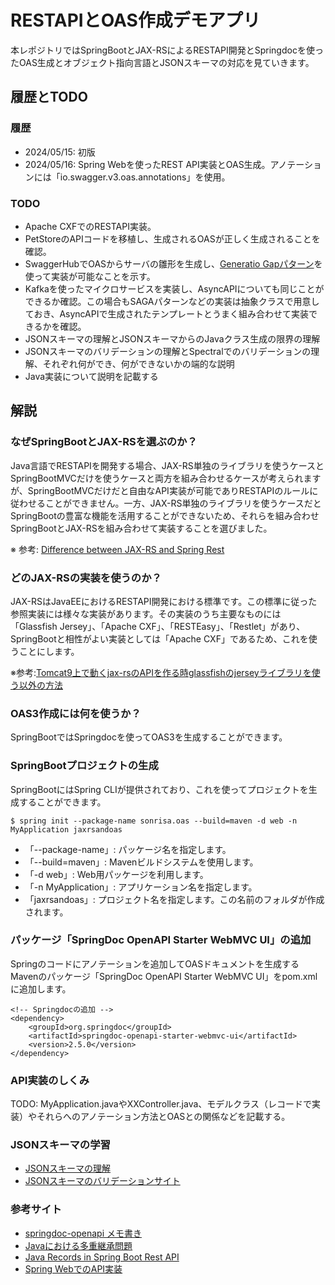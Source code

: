 # RESTAPIとOAS作成デモアプリ

本レポジトリではSpringBootとJAX-RSによるRESTAPI開発とSpringdocを使ったOAS生成とオブジェクト指向言語とJSONスキーマの対応を見ていきます。

## 履歴とTODO

### 履歴

- 2024/05/15: 初版
- 2024/05/16: Spring Webを使ったREST
  API実装とOAS生成。アノテーションには「io.swagger.v3.oas.annotations」を使用。

### TODO

- Apache CXFでのRESTAPI実装。
- PetStoreのAPIコードを移植し、生成されるOASが正しく生成されることを確認。
- SwaggerHubでOASからサーバの雛形を生成し、[Generatio Gapパターン](https://zenn.dev/t_kuroiwa/articles/9676eb99b72cdc)を使って実装が可能なことを示す。
- Kafkaを使ったマイクロサービスを実装し、AsyncAPIについても同じことができるか確認。この場合もSAGAパターンなどの実装は抽象クラスで用意しておき、AsyncAPIで生成されたテンプレートとうまく組み合わせて実装できるかを確認。
- JSONスキーマの理解とJSONスキーマからのJavaクラス生成の限界の理解
- JSONスキーマのバリデーションの理解とSpectralでのバリデーションの理解、それぞれ何ができ、何ができないかの端的な説明
- Java実装について説明を記載する

## 解説

### なぜSpringBootとJAX-RSを選ぶのか？

Java言語でRESTAPIを開発する場合、JAX-RS単独のライブラリを使うケースとSpringBootMVCだけを使うケースと両方を組み合わせるケースが考えられますが、SpringBootMVCだけだと自由なAPI実装が可能でありRESTAPIのルールに従わせることができません。一方、JAX-RS単独のライブラリを使うケースだとSpringBootの豊富な機能を活用することができないため、それらを組み合わせSpringBootとJAX-RSを組み合わせて実装することを選びました。

※ 参考:
[Difference between JAX-RS and Spring Rest](https://stackoverflow.com/questions/42944777/difference-between-jax-rs-and-spring-rest)

### どのJAX-RSの実装を使うのか？

JAX-RSはJavaEEにおけるRESTAPI開発における標準です。この標準に従った参照実装には様々な実装があります。その実装のうち主要なものには「Glassfish
Jersey」、「Apache
CXF」、「RESTEasy」、「Restlet」があり、SpringBootと相性がよい実装としては「Apache
CXF」であるため、これを使うことにします。

※参考:[Tomcat9上で動くjax-rsのAPIを作る時glassfishのjerseyライブラリを使う以外の方法](https://www.perplexity.ai/search/Tomcat9jaxrsAPI-ojOiLbItRGG6mnXlOsk2GQ)

### OAS3作成には何を使うか？

SpringBootではSpringdocを使ってOAS3を生成することができます。

### SpringBootプロジェクトの生成

SpringBootにはSpring
CLIが提供されており、これを使ってプロジェクトを生成することができます。

```
$ spring init --package-name sonrisa.oas --build=maven -d web -n MyApplication jaxrsandoas
```

- 「--package-name」: パッケージ名を指定します。
- 「--build=maven」: Mavenビルドシステムを使用します。
- 「-d web」: Web用パッケージを利用します。
- 「-n MyApplication」: アプリケーション名を指定します。
- 「jaxrsandoas」:
  プロジェクト名を指定します。この名前のフォルダが作成されます。

### パッケージ「SpringDoc OpenAPI Starter WebMVC UI」の追加

Springのコードにアノテーションを追加してOASドキュメントを生成するMavenのパッケージ「SpringDoc
OpenAPI Starter WebMVC UI」をpom.xmlに追加します。

```
<!-- Springdocの追加 -->
<dependency>
	<groupId>org.springdoc</groupId>
	<artifactId>springdoc-openapi-starter-webmvc-ui</artifactId>
	<version>2.5.0</version>
</dependency>
```

### API実装のしくみ

TODO:
MyApplication.javaやXXController.java、モデルクラス（レコードで実装）やそれらへのアノテーション方法とOASとの関係などを記載する。

### JSONスキーマの学習

- [JSONスキーマの理解](https://json-schema.org/understanding-json-schema)
- [JSONスキーマのバリデーションサイト](https://jsonschema.net/)

### 参考サイト

- [springdoc-openapi メモ書き](https://ksby.hatenablog.com/entry/2021/03/25/072126)
- [Javaにおける多重継承問題](https://javarush.com/ja/groups/posts/ja.731.java-)
- [Java Records in Spring Boot Rest API](https://dev.to/psideris89/java-14-records-in-spring-boot-rest-api-n29)
- [Spring WebでのAPI実装](https://qiita.com/kanfutrooper/items/b2c77dcc5902eabff3ac)
